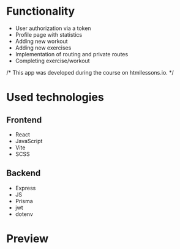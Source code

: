 # Functionality
- User authorization via a token 
- Profile page with statistics
- Adding new workout
- Adding new exercises
- Implementation of routing and private routes
- Completing exercise/workout

/* This app was developed during the course on htmllessons.io. */

# Used technologies
## Frontend
- React
- JavaScript
- Vite
- SCSS
## Backend
- Express
- JS
- Prisma
- jwt
- dotenv

# Preview
